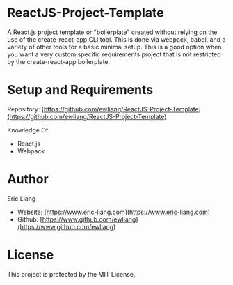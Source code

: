# ReactJS-Project-Template
A React.js project template or "boilerplate" created without relying on the use of the create-react-app CLI tool. This is done via webpack, babel, and a variety of other tools for a basic minimal setup. This is a good option when you want a very custom specific requirements project that is not restricted by the create-react-app boilerplate.

# Setup and Requirements
Repository: [https://github.com/ewliang/ReactJS-Project-Template](https://github.com/ewliang/ReactJS-Project-Template)

Knowledge Of:
- React.js
- Webpack

# Author
Eric Liang
- Website: [https://www.eric-liang.com](https://www.eric-liang.com)
- Github: [https://www.github.com/ewliang](https://www.github.com/ewliang)

# License
This project is protected by the MIT License.
